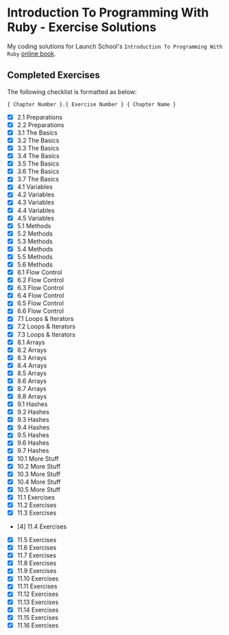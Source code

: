# Introduction To Programming With Ruby - Exercise Solutions

My coding solutions for Launch School's `Introduction To Programming With Ruby` [online book](https://launchschool.com/books/ruby/).

## Completed Exercises

The following checklist is formatted as below:

```
{ Chapter Number }.{ Exercise Number } { Chapter Name }
```

- [x] 2.1 Preparations
- [x] 2.2 Preparations
- [x] 3.1 The Basics
- [x] 3.2 The Basics
- [x] 3.3 The Basics
- [x] 3.4 The Basics
- [x] 3.5 The Basics
- [x] 3.6 The Basics
- [x] 3.7 The Basics
- [x] 4.1 Variables
- [x] 4.2 Variables
- [x] 4.3 Variables
- [x] 4.4 Variables
- [x] 4.5 Variables
- [x] 5.1 Methods
- [x] 5.2 Methods
- [x] 5.3 Methods
- [x] 5.4 Methods
- [x] 5.5 Methods
- [x] 5.6 Methods
- [x] 6.1 Flow Control
- [x] 6.2 Flow Control
- [x] 6.3 Flow Control
- [x] 6.4 Flow Control
- [x] 6.5 Flow Control
- [x] 6.6 Flow Control
- [x] 7.1 Loops & Iterators
- [x] 7.2 Loops & Iterators
- [x] 7.3 Loops & Iterators
- [x] 8.1 Arrays
- [x] 8.2 Arrays
- [x] 8.3 Arrays
- [x] 8.4 Arrays
- [x] 8.5 Arrays
- [x] 8.6 Arrays
- [x] 8.7 Arrays
- [x] 8.8 Arrays
- [x] 9.1 Hashes
- [x] 9.2 Hashes
- [x] 9.3 Hashes
- [x] 9.4 Hashes
- [x] 9.5 Hashes
- [x] 9.6 Hashes
- [x] 9.7 Hashes
- [x] 10.1 More Stuff
- [x] 10.2 More Stuff
- [x] 10.3 More Stuff
- [x] 10.4 More Stuff
- [x] 10.5 More Stuff
- [x] 11.1 Exercises
- [x] 11.2 Exercises
- [x] 11.3 Exercises
- [4] 11.4 Exercises
- [x] 11.5 Exercises
- [x] 11.6 Exercises
- [x] 11.7 Exercises
- [x] 11.8 Exercises
- [x] 11.9 Exercises
- [x] 11.10 Exercises
- [x] 11.11 Exercises
- [x] 11.12 Exercises
- [x] 11.13 Exercises
- [x] 11.14 Exercises
- [x] 11.15 Exercises
- [x] 11.16 Exercises
